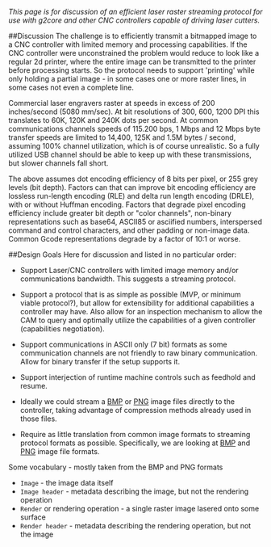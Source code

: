 _This page is for discussion of an efficient laser raster streaming protocol for use with g2core and other CNC controllers capable of driving laser cutters._

##Discussion
The challenge is to efficiently transmit a bitmapped image to a CNC controller with limited memory and processing capabilities. If the CNC controller were unconstrained the problem would reduce to look like a regular 2d printer, where the entire image can be transmitted to the printer before processing starts. So the protocol needs to support 'printing' while only holding a partial image - in some cases one or more raster lines, in some cases not even a complete line. 

Commercial laser engravers raster at speeds in excess of 200 inches/second (5080 mm/sec). At bit resolutions of 300, 600, 1200 DPI this translates to 60K, 120K and 240K dots per second. At common communications channels speeds of 115.200 bps, 1 Mbps and 12 Mbps byte transfer speeds are limited to 14,400, 125K and 1.5M bytes / second, assuming 100% channel utilization, which is of course unrealistic. So a fully utilized USB channel should be able to keep up with these transmissions, but slower channels fall short.

The above assumes dot encoding efficiency of 8 bits per pixel, or 255 grey levels (bit depth). Factors can that can improve bit encoding efficiency are lossless run-length encoding (RLE) and delta run length encoding (DRLE), with or without Huffman encoding. Factors that degrade pixel encoding efficiency include greater bit depth or "color channels", non-binary representations such as base64, ASCII85 or asciified numbers, interspersed command and control characters, and other padding or non-image data. Common Gcode representations degrade by a factor of 10:1 or worse. 

##Design Goals
Here for discussion and listed in no particular order:

- Support Laser/CNC controllers with limited image memory and/or communications bandwidth. This suggests a streaming protocol.

- Support a protocol that is as simple as possible (MVP, or minimum viable protocol?), but allow for extensibility for additional capabilities a controller may have. Also allow for an inspection mechanism to allow the CAM to query and optimally utilize the capabilities of a given controller (capabilities negotiation).

- Support communications in ASCII only (7 bit) formats as some communication channels are not friendly to raw binary communication. Allow for binary transfer if the setup supports it.

- Support interjection of runtime machine controls such as feedhold and resume.

- Ideally we could stream a [BMP](https://en.wikipedia.org/wiki/BMP_file_format) or [PNG](https://en.wikipedia.org/wiki/Portable_Network_Graphics) image files directly to the controller, taking advantage of compression methods already used in those files.

- Require as little translation from common image formats to streaming protocol formats as possible. Specifically, we are looking at [BMP](https://en.wikipedia.org/wiki/BMP_file_format) and [PNG](https://en.wikipedia.org/wiki/Portable_Network_Graphics) image file formats.

Some vocabulary - mostly taken from the BMP and PNG formats

- `Image` - the image data itself
- `Image header` - metadata describing the image, but not the rendering operation
- `Render` or rendering operation - a single raster image lasered onto some surface
- `Render header` - metadata describing the rendering operation, but not the image

